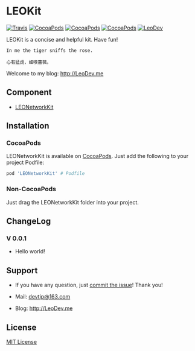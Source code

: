 # LEOKit

[![Travis](https://img.shields.io/travis/iTofu/LEOKit.svg?style=flat)](https://travis-ci.org/iTofu/LEOKit)
[![CocoaPods](https://img.shields.io/cocoapods/v/LEOKit.svg)](http://cocoadocs.org/docsets/LEOKit)
[![CocoaPods](https://img.shields.io/cocoapods/l/LEOKit.svg)](https://raw.githubusercontent.com/iTofu/LEOKit/master/LICENSE)
[![CocoaPods](https://img.shields.io/cocoapods/p/LEOKit.svg)](http://cocoadocs.org/docsets/LEOKit)
[![LeoDev](https://img.shields.io/badge/blog-LeoDev.me-brightgreen.svg)](http://leodev.me)

LEOKit is a concise and helpful kit. Have fun!


```
In me the tiger sniffs the rose.

心有猛虎，细嗅蔷薇。
```

Welcome to my blog: http://LeoDev.me



<!-- **[中文介绍](https://github.com/iTofu/LEOKit/blob/master/README_zh-CN.md)** -->



## Component

* [LEONetworkKit]((https://github.com/iTofu/LEONetworkKit))



## Installation

### CocoaPods

LEONetworkKit is available on [CocoaPods](https://cocoapods.org/). Just add the following to your project Podfile:

```ruby
pod 'LEONetworkKit' # Podfile
```

### Non-CocoaPods

Just drag the LEONetworkKit folder into your project.



## ChangeLog

### V 0.0.1

* Hello world!


## Support

* If you have any question, just [commit the issue](https://github.com/iTofu/LEOKit/issues/new)! Thank you!

* Mail: devtip@163.com

* Blog: http://LeoDev.me



## License

[MIT License](http://opensource.org/licenses/MIT)
